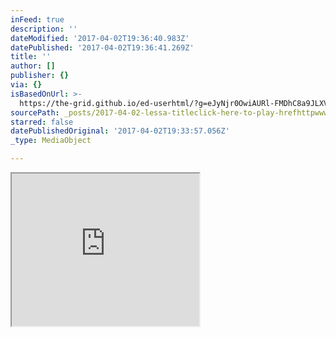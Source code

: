 ```yaml
---
inFeed: true
description: ''
dateModified: '2017-04-02T19:36:40.983Z'
datePublished: '2017-04-02T19:36:41.269Z'
title: ''
author: []
publisher: {}
via: {}
isBasedOnUrl: >-
  https://the-grid.github.io/ed-userhtml/?g=eJyNjr0OwiAURl-FMDhC8a9JLXVwcXRwN7S9ArEFAteQvr1UX8DlS05y8uW0iqDFCSS9THZ4kStEIHdPbpNaKDERnpIaxNBwnnNmCSOouZjgknWaDX7moajfgciCCedkRymOe7H5yY-C27quadfaWZMUh_8e-zeid4mLAwtOU5LtiEbSXVWVLrDaoKRihYTL2t_7OEJsnHdworxrueo-QuVLUQ
sourcePath: _posts/2017-04-02-lessa-titleclick-here-to-play-hrefhttpwwwstreamlicensi.md
starred: false
datePublishedOriginal: '2017-04-02T19:33:57.056Z'
_type: MediaObject

---
```

<iframe src="https://the-grid.github.io/ed-userhtml/?g=eJyNjr0OwiAURl-FMDhC8a9JLXVwcXRwN7S9ArEFAteQvr1UX8DlS05y8uW0iqDFCSS9THZ4kStEIHdPbpNaKDERnpIaxNBwnnNmCSOouZjgknWaDX7moajfgciCCedkRymOe7H5yY-C27quadfaWZMUh_8e-zeid4mLAwtOU5LtiEbSXVWVLrDaoKRihYTL2t_7OEJsnHdworxrueo-QuVLUQ" height="244" style=""></iframe>